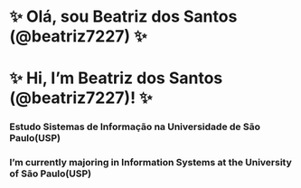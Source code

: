 # ✨ Olá, sou Beatriz dos Santos (@beatriz7227) ✨
# ✨ Hi, I’m Beatriz dos Santos (@beatriz7227)! ✨

### Estudo Sistemas de Informação na Universidade de São Paulo(USP) 
### I’m currently majoring in Information Systems at the University of São Paulo(USP)


<!---
beatriz7227/beatriz7227 is a ✨ special ✨ repository because its `README.md` (this file) appears on your GitHub profile.
You can click the Preview link to take a look at your changes.
--->
